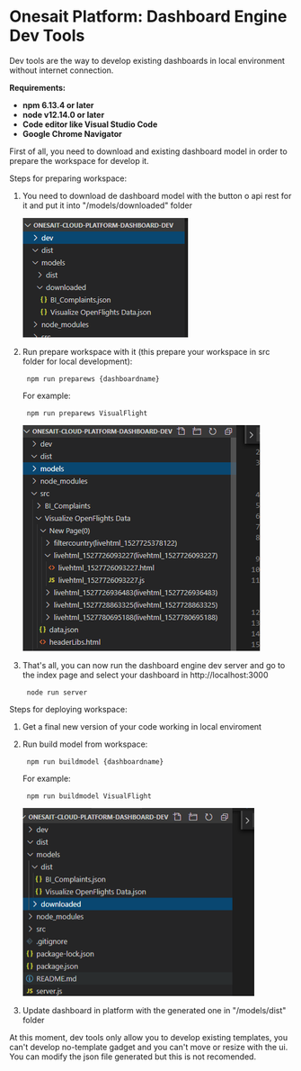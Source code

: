 # Onesait Platform: Dashboard Engine Dev Tools

Dev tools are the way to develop existing dashboards in local environment without internet connection.

**Requirements:**
* **npm 6.13.4 or later**
* **node v12.14.0 or later**
* **Code editor like Visual Studio Code**
* **Google Chrome Navigator**

First of all, you need to download and existing dashboard model in order to prepare the workspace for develop it.

Steps for preparing workspace:

1. You need to download de dashboard model with the button o api rest for it and put it into "/models/downloaded" folder

    ![GitHub Logo](/images/1.png)


1. Run prepare workspace with it (this prepare your workspace in src folder for local development):
    
        npm run preparews {dashboardname}

    For example:

        npm run preparews VisualFlight

    ![GitHub Logo](/images/2.png)

1. That's all, you can now run the dashboard engine dev server and go to the index page and select your dashboard in http://localhost:3000

        node run server

Steps for deploying workspace:

1. Get a final new version of your code working in local enviroment

1. Run build model from workspace:
    
        npm run buildmodel {dashboardname}

    For example:

        npm run buildmodel VisualFlight
    ![GitHub Logo](/images/3.png)
    
1. Update dashboard in platform with the generated one in "/models/dist" folder
    
At this moment, dev tools only allow you to develop existing templates, you can't develop no-template gadget and you can't move or resize with the ui. You can modify the json file generated but this is not recomended.

